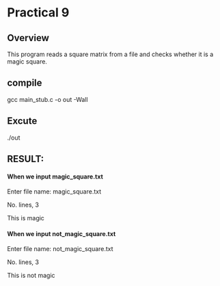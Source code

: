# Practical 9 

## Overview

This program reads a square matrix from a file and checks whether it is a magic square.

## compile

gcc main_stub.c -o out -Wall

## Excute

./out

## RESULT:

#### When we input magic_square.txt

Enter file name: magic_square.txt

No. lines, 3

This is magic

#### When we input not_magic_square.txt

Enter file name: not_magic_square.txt

No. lines, 3

This is not magic
